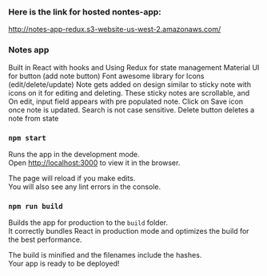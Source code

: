 
### Here is the link for hosted nontes-app:
http://notes-app-redux.s3-website-us-west-2.amazonaws.com/

### Notes app
Built in React with hooks and Using Redux for state management
Material UI for button (add note button)
Font awesome library for Icons (edit/delete/update)
Note gets added on design similar to sticky note with icons on it for editing and deleting. These sticky notes are scrollable, and On edit, input field appears with pre populated note. Click on Save icon once note is updated.
Search is not case sensitive.
Delete button deletes a note from state



### `npm start`

Runs the app in the development mode.\
Open [http://localhost:3000](http://localhost:3000) to view it in the browser.

The page will reload if you make edits.\
You will also see any lint errors in the console.

### `npm run build`

Builds the app for production to the `build` folder.\
It correctly bundles React in production mode and optimizes the build for the best performance.

The build is minified and the filenames include the hashes.\
Your app is ready to be deployed!

